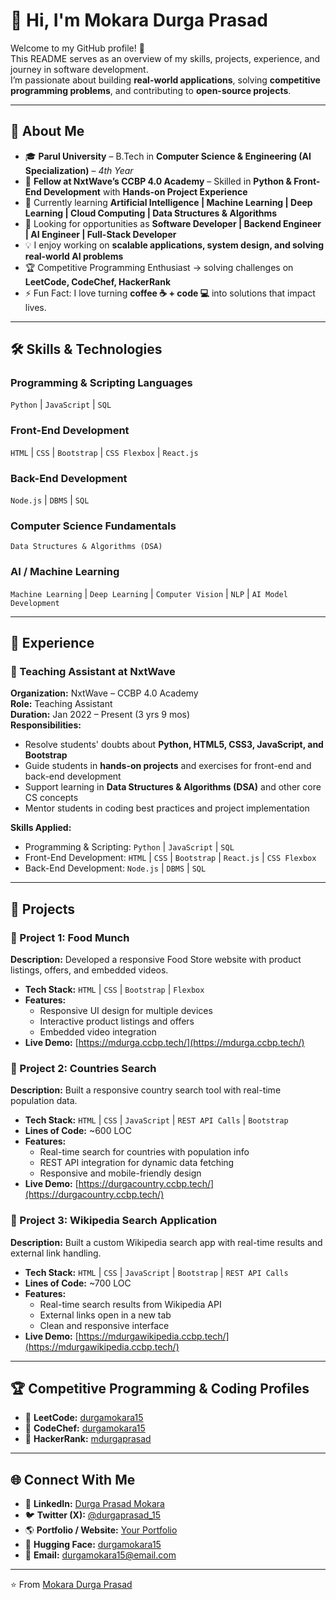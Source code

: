 # 👋 Hi, I'm Mokara Durga Prasad

Welcome to my GitHub profile! 🚀  
This README serves as an overview of my skills, projects, experience, and journey in software development.  
I’m passionate about building **real-world applications**, solving **competitive programming problems**, and contributing to **open-source projects**.

---

## 📌 About Me
- 🎓 **Parul University** – B.Tech in **Computer Science & Engineering (AI Specialization)** – *4th Year*  
- 🎯 **Fellow at NxtWave’s CCBP 4.0 Academy** – Skilled in **Python & Front-End Development** with **Hands-on Project Experience**  
- 🌱 Currently learning **Artificial Intelligence | Machine Learning | Deep Learning | Cloud Computing | Data Structures & Algorithms**  
- 💼 Looking for opportunities as **Software Developer | Backend Engineer | AI Engineer | Full-Stack Developer**  
- 💡 I enjoy working on **scalable applications, system design, and solving real-world AI problems**  
- 🏆 Competitive Programming Enthusiast → solving challenges on **LeetCode, CodeChef, HackerRank**  
- ⚡ Fun Fact: I love turning **coffee ☕ + code 💻** into solutions that impact lives.  

---

## 🛠️ Skills & Technologies

### Programming & Scripting Languages
`Python` | `JavaScript` | `SQL`

### Front-End Development
`HTML` | `CSS` | `Bootstrap` | `CSS Flexbox` | `React.js`

### Back-End Development
`Node.js` | `DBMS` | `SQL`

### Computer Science Fundamentals
`Data Structures & Algorithms (DSA)`  

### AI / Machine Learning
`Machine Learning` | `Deep Learning` | `Computer Vision` | `NLP` | `AI Model Development`

---

## 💼 Experience

### 🚀 Teaching Assistant at NxtWave
**Organization:** NxtWave – CCBP 4.0 Academy  
**Role:** Teaching Assistant  
**Duration:** Jan 2022 – Present (3 yrs 9 mos)  
**Responsibilities:**  
- Resolve students' doubts about **Python, HTML5, CSS3, JavaScript, and Bootstrap**  
- Guide students in **hands-on projects** and exercises for front-end and back-end development  
- Support learning in **Data Structures & Algorithms (DSA)** and other core CS concepts  
- Mentor students in coding best practices and project implementation  

**Skills Applied:**  
- Programming & Scripting: `Python` | `JavaScript` | `SQL`  
- Front-End Development: `HTML` | `CSS` | `Bootstrap` | `React.js` | `CSS Flexbox`  
- Back-End Development: `Node.js` | `DBMS` | `SQL`  

---

## 📂 Projects  

### 🔹 Project 1: **Food Munch** 
**Description:** Developed a responsive Food Store website with product listings, offers, and embedded videos.  
- **Tech Stack:** `HTML` | `CSS` | `Bootstrap` | `Flexbox`  
- **Features:**  
  - Responsive UI design for multiple devices  
  - Interactive product listings and offers  
  - Embedded video integration  
- **Live Demo:** [https://mdurga.ccbp.tech/](https://mdurga.ccbp.tech/)  

### 🔹 Project 2: **Countries Search**  
**Description:** Built a responsive country search tool with real-time population data.  
- **Tech Stack:** `HTML` | `CSS` | `JavaScript` | `REST API Calls` | `Bootstrap`  
- **Lines of Code:** ~600 LOC  
- **Features:**  
  - Real-time search for countries with population info  
  - REST API integration for dynamic data fetching  
  - Responsive and mobile-friendly design  
- **Live Demo:** [https://durgacountry.ccbp.tech/](https://durgacountry.ccbp.tech/)  

### 🔹 Project 3: **Wikipedia Search Application**  
**Description:** Built a custom Wikipedia search app with real-time results and external link handling.  
- **Tech Stack:** `HTML` | `CSS` | `JavaScript` | `Bootstrap` | `REST API Calls`  
- **Lines of Code:** ~700 LOC  
- **Features:**  
  - Real-time search results from Wikipedia API  
  - External links open in a new tab  
  - Clean and responsive interface  
- **Live Demo:** [https://mdurgawikipedia.ccbp.tech/](https://mdurgawikipedia.ccbp.tech/)  

---

## 🏆 Competitive Programming & Coding Profiles  

- 🔗 **LeetCode:** [durgamokara15](https://leetcode.com/u/durgamokara15/)  
- 🔗 **CodeChef:** [durgamokara15](https://www.codechef.com/users/durgamokara15)  
- 🔗 **HackerRank:** [mdurgaprasad](https://www.hackerrank.com/profile/mdurgaprasad)  

---

## 🌐 Connect With Me  

- 💼 **LinkedIn:** [Durga Prasad Mokara](https://www.linkedin.com/in/durga-prasad-mokara/)  
- 🐦 **Twitter (X):** [@durgaprasad_15](https://x.com/durgaprasad_15)  
- 🌎 **Portfolio / Website:** [Your Portfolio](-----------------------)  
- 🤗 **Hugging Face:** [durgamokara15](https://huggingface.co/durgamokara15)  
- 📧 **Email:** durgamokara15@email.com  

---

⭐️ From [Mokara Durga Prasad](https://github.com/durgaprasad-mokara)
